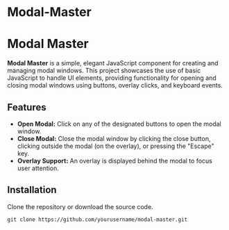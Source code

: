 # Modal-Master
 <h1>Modal Master</h1>

  <p><strong>Modal Master</strong> is a simple, elegant JavaScript component for creating and managing modal windows. This project showcases the use of basic JavaScript to handle UI elements, providing functionality for opening and closing modal windows using buttons, overlay clicks, and keyboard events.</p>

  <h2>Features</h2>
  <ul>
    <li><strong>Open Modal:</strong> Click on any of the designated buttons to open the modal window.</li>
    <li><strong>Close Modal:</strong> Close the modal window by clicking the close button, clicking outside the modal (on the overlay), or pressing the "Escape" key.</li>
    <li><strong>Overlay Support:</strong> An overlay is displayed behind the modal to focus user attention.</li>
  </ul>
  <h2>Installation</h2>
  <p>Clone the repository or download the source code.</p>
  <pre><code>git clone https://github.com/yourusername/modal-master.git</code></pre>
